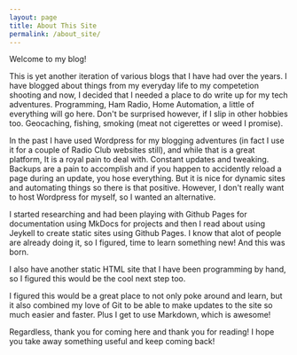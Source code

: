 ```yaml
---
layout: page
title: About This Site
permalink: /about_site/
---
```


Welcome to my blog!

This is yet another iteration of various blogs that I have had over the years. I have blogged about things from my everyday life to my competetion shooting and now, I decided that I needed a place to do write up for my tech adventures. Programming, Ham Radio, Home Automation, a little of everything will go here. Don't be surprised however, if I slip in other hobbies too. Geocaching, fishing, smoking (meat not cigerettes or weed I promise).

In the past I have used Wordpress for my blogging adventures (in fact I use it for a couple of Radio Club websites still), and while that is a great platform, It is a royal pain to deal with. Constant updates and tweaking. Backups are a pain to accomplish and if you happen to accidently reload a page during an update, you hose everything. But it is nice for dynamic sites and automating things so there is that positive. However, I don't really want to host Wordpress for myself, so I wanted an alternative.

I started researching and had been playing with Github Pages for documentation using MkDocs for projects and then I read about using Jeykell to create static sites using Github Pages. I know that alot of people are already doing it, so I figured, time to learn something new! And this was born.

I also have another static HTML site that I have been programming by hand, so I figured this would be the cool next step too.

I figured this would be a great place to not only poke around and learn, but it also combined my love of Git to be able to make updates to the site so much easier and faster. Plus I get to use Markdown, which is awesome!

Regardless, thank you for coming here and thank you for reading! I hope you take away something useful and keep coming back!
